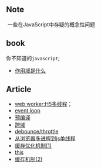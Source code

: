 



























## Note

  一些在JavaScript中存疑的概念性问题

## book

你不知道的`javascript`;

- [作用域是什么](./你不知道的javascript/作用域是什么.md)

## Article
- [web worker:H5多线程](https://github.com/homobulla/javascript-/issues/1)；
- [event loop](https://github.com/homobulla/javascript-/issues/2)
- [预编译](https://github.com/homobulla/javascript-/issues/3)
- [跨域](https://github.com/homobulla/javascript-/issues/4)
- [debounce/throttle](https://github.com/homobulla/javascript-/issues/5)
- [从浏览器多进程到js单线程](https://github.com/homobulla/javascript-/issues/6)
- [缓存优化机制(1)](https://github.com/homobulla/javascript-/issues/7)
- [this](https://github.com/homobulla/javascript-/issues/8)
- [缓存机制(2)](https://github.com/homobulla/javascript-/issues/9)







